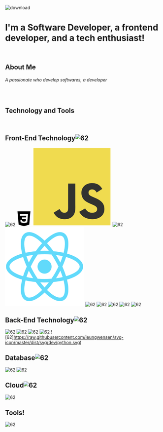 ![download](https://user-images.githubusercontent.com/57231249/142175624-f5d51450-e55f-43b9-8a40-e63a23d51510.png)
# I'm a Software Developer, a frontend developer, and a tech enthusiast!
&nbsp;
&nbsp;
&nbsp;
&nbsp;&nbsp;
&nbsp;&nbsp;
&nbsp;&nbsp;
## About Me
###### A passionate who develop softwares, a developer
&nbsp;
&nbsp;
&nbsp;
&nbsp;&nbsp;
&nbsp;&nbsp;
&nbsp;&nbsp;
## Technology and Tools 
&nbsp;&nbsp;

## Front-End Technology![62](https://user-images.githubusercontent.com/57231249/143441647-4b049446-2059-4989-9d78-52eccd62a637.gif)
![62](https://raw.githubusercontent.com/simple-icons/simple-icons/develop/icons/html5.svg)
![62](https://raw.githubusercontent.com/simple-icons/simple-icons/develop/icons/css3.svg)
![62](https://raw.githubusercontent.com/NyashaNziramasanga/NyashaNziramasanga/master/images/javascript.svg)
![62](https://raw.githubusercontent.com/simple-icons/simple-icons/develop/icons/json.svg)
![62](https://raw.githubusercontent.com/NyashaNziramasanga/NyashaNziramasanga/master/images/react.svg)
![62](https://raw.githubusercontent.com/simple-icons/simple-icons/develop/icons/azurefunctions.svg)
![62](https://raw.githubusercontent.com/simple-icons/simple-icons/develop/icons/csharp.svg)
![62](https://raw.githubusercontent.com/simple-icons/simple-icons/develop/icons/dotnet.svg)
![62](https://raw.githubusercontent.com/leungwensen/svg-icon/master/dist/svg/dev/php.svg)
![62](https://raw.githubusercontent.com/leungwensen/svg-icon/master/dist/svg/dev/python.svg)
&nbsp;&nbsp;
## Back-End Technology![62](https://user-images.githubusercontent.com/57231249/143441647-4b049446-2059-4989-9d78-52eccd62a637.gif)
![62](https://raw.githubusercontent.com/simple-icons/simple-icons/develop/icons/azurefunctions.svg)
![62](https://raw.githubusercontent.com/simple-icons/simple-icons/develop/icons/csharp.svg)
![62](https://raw.githubusercontent.com/simple-icons/simple-icons/develop/icons/dotnet.svg)
![62](https://raw.githubusercontent.com/leungwensen/svg-icon/master/dist/svg/dev/php.svg)
![62]https://raw.githubusercontent.com/leungwensen/svg-icon/master/dist/svg/dev/python.svg)
&nbsp;&nbsp;
## Database![62](https://raw.githubusercontent.com/leungwensen/svg-icon/master/dist/svg/dev/database.svg)
![62](https://raw.githubusercontent.com/leungwensen/svg-icon/master/dist/svg/dev/mysql.svg)
![62](https://raw.githubusercontent.com/leungwensen/svg-icon/master/dist/svg/dev/msql_server.svg)
&nbsp;&nbsp;
## Cloud![62](https://icons8.com/icon/85919/cloud)
![62](https://img.icons8.com/fluency/48/000000/azure-1.png)
## Tools!
![62](https://raw.githubusercontent.com/simple-icons/simple-icons/develop/icons/jirasoftware.svg)
